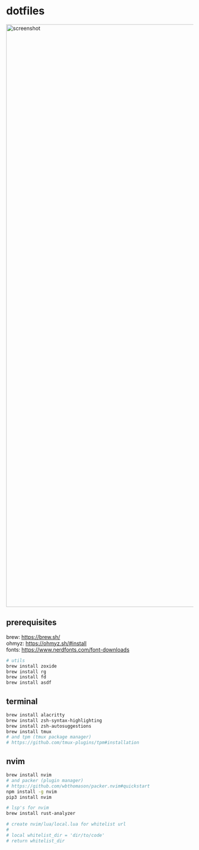 # dotfiles

<img width="1564" alt="screenshot" src="https://user-images.githubusercontent.com/2248455/159801536-6a5641d5-756c-4429-982e-6c04462d45ba.png">

## prerequisites

brew: https://brew.sh/  
ohmyz: https://ohmyz.sh/#install  
fonts: https://www.nerdfonts.com/font-downloads  

```bash
# utils
brew install zoxide
brew install rg
brew install fd
brew install asdf
```

## terminal
```bash
brew install alacritty
brew install zsh-syntax-highlighting
brew install zsh-autosuggestions
brew install tmux
# and tpm (tmux package manager)
# https://github.com/tmux-plugins/tpm#installation
```

## nvim
```bash
brew install nvim
# and packer (plugin manager)
# https://github.com/wbthomason/packer.nvim#quickstart
npm install -g nvim
pip3 install nvim

# lsp's for nvim
brew install rust-analyzer

# create nvim/lua/local.lua for whitelist url
#
# local whitelist_dir = 'dir/to/code'
# return whitelist_dir
```

